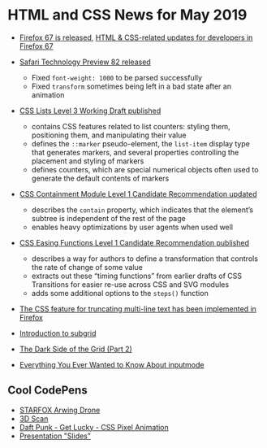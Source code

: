 # HTML and CSS News for May 2019

- [Firefox 67 is released](https://www.mozilla.org/en-US/firefox/67.0/releasenotes/), [HTML & CSS-related updates for developers in Firefox 67](https://developer.mozilla.org/en-US/docs/Mozilla/Firefox/Releases/67)

- [Safari Technology Preview 82 released](https://developer.apple.com/safari/technology-preview/release-notes/)
    + Fixed `font-weight: 1000` to be parsed successfully
    + Fixed `transform` sometimes being left in a bad state after an animation

- [CSS Lists Level 3 Working Draft published](https://www.w3.org/TR/css-lists-3/)
    + contains CSS features related to list counters: styling them, positioning them, and manipulating their value
    + defines the `::marker` pseudo-element, the `list-item` display type that generates markers, and several properties controlling the placement and styling of markers
    + defines counters, which are special numerical objects often used to generate the default contents of markers

- [CSS Containment Module Level 1 Candidate Recommendation updated](https://www.w3.org/TR/css-contain-1/)
    + describes the `contain` property, which indicates that the element’s subtree is independent of the rest of the page
    + enables heavy optimizations by user agents when used well

- [CSS Easing Functions Level 1 Candidate Recommendation published](https://www.w3.org/TR/css-easing-1/)
    + describes a way for authors to define a transformation that controls the rate of change of some value
    + extracts out these “timing functions” from earlier drafts of CSS Transitions for easier re-use across CSS and SVG modules
    + adds some additional options to the `steps()` function

- [The CSS feature for truncating multi-line text has been implemented in Firefox](https://webplatform.news/issues/2019-05-17)
- [Introduction to subgrid](https://developer.mozilla.org/en-US/docs/Web/CSS/CSS_Grid_layout/Subgrid)
- [The Dark Side of the Grid (Part 2)](https://www.matuzo.at/blog/the-dark-side-of-the-grid-part-2/)
- [Everything You Ever Wanted to Know About inputmode](https://css-tricks.com/everything-you-ever-wanted-to-know-about-inputmode/)

## Cool CodePens

+ [STARFOX Arwing Drone](https://codepen.io/YusukeNakaya/pen/LvePgj)
+ [3D Scan](https://codepen.io/YusukeNakaya/full/OGwmOV)
+ [Daft Punk - Get Lucky - CSS Pixel Animation](https://codepen.io/demaine/pen/rRvdJZ)
+ [Presentation "Slides"](https://codepen.io/oliviale/pen/NoQEqX)



